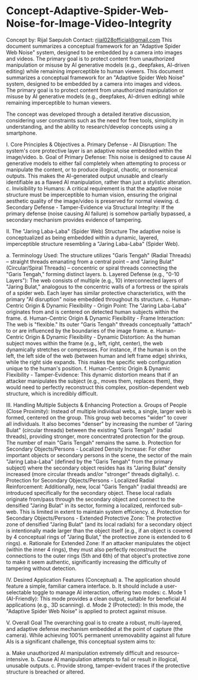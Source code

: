 # Concept-Adaptive-Spider-Web-Noise-for-Image-Video-Integrity
Concept by: Rijal Saepuloh
Contact: rijal028official@gmail.com
This document summarizes a conceptual framework for an "Adaptive Spider Web Noise" system, designed to be embedded by a camera into images and videos. The primary goal is to protect content from unauthorized manipulation or misuse by AI generative models (e.g., deepfakes, AI-driven editing) while remaining imperceptible to human viewers.
This document summarizes a conceptual framework for an "Adaptive Spider Web Noise" system, designed to be embedded by a camera into images and videos. The primary goal is to protect content from unauthorized manipulation or misuse by AI generative models (e.g., deepfakes, AI-driven editing) while remaining imperceptible to human viewers.

The concept was developed through a detailed iterative discussion, considering user constraints such as the need for free tools, simplicity in understanding, and the ability to research/develop concepts using a smartphone.

I. Core Principles & Objectives
a.  Primary Defense - AI Disruption: The system's core protective layer is an adaptive noise embedded within the image/video.
b.  Goal of Primary Defense: This noise is designed to cause AI generative models to either fail completely when attempting to process or manipulate the content, or to produce illogical, chaotic, or nonsensical outputs. This makes the AI-generated output unusable and clearly identifiable as a flawed AI manipulation, rather than just a stylistic alteration.
c.  Invisibility to Humans: A critical requirement is that the adaptive noise structure must be imperceptible to human vision, ensuring the original aesthetic quality of the image/video is preserved for normal viewing.
d.  Secondary Defense - Tamper-Evidence via Structural Integrity: If the primary defense (noise causing AI failure) is somehow partially bypassed, a secondary mechanism provides evidence of tampering.

II. The "Jaring Laba-Laba" (Spider Web) Structure
The adaptive noise is conceptualized as being embedded within a dynamic, layered, imperceptible structure resembling a "Jaring Laba-Laba" (Spider Web).

a.  Terminology Used: The structure utilizes "Garis Tengah" (Radial Threads) – straight threads emanating from a central point – and "Jaring Bulat" (Circular/Spiral Threads) – concentric or spiral threads connecting the "Garis Tengah," forming distinct layers.
b.  Layered Defense (e.g., "0-10 Layers"): The web consists of multiple (e.g., 10) interconnected layers of "Jaring Bulat," analogous to the concentric walls of a fortress or the spirals of a spider web. Each layer has similar protective characteristics, with the primary "AI disruption" noise embedded throughout its structure.
c.  Human-Centric Origin & Dynamic Flexibility - Origin Point: The "Jaring Laba-Laba" originates from and is centered on detected human subjects within the frame.
d.  Human-Centric Origin & Dynamic Flexibility - Frame Interaction: The web is "flexible." Its outer "Garis Tengah" threads conceptually "attach" to or are influenced by the boundaries of the image frame.
e.  Human-Centric Origin & Dynamic Flexibility - Dynamic Distortion: As the human subject moves within the frame (e.g., left, right, center), the web dynamically stretches or compresses. For instance, if the human is on the left, the left side of the web (between human and left frame edge) shrinks, while the right side expands. This makes the specific web configuration unique to the human's position.
f.  Human-Centric Origin & Dynamic Flexibility - Tamper-Evidence: This dynamic distortion means that if an attacker manipulates the subject (e.g., moves them, replaces them), they would need to perfectly reconstruct this complex, position-dependent web structure, which is incredibly difficult.

III. Handling Multiple Subjects & Enhancing Protection
a.  Groups of People (Close Proximity): Instead of multiple individual webs, a single, larger web is formed, centered on the group. This group web becomes "wider" to cover all individuals. It also becomes "denser" by increasing the number of "Jaring Bulat" (circular threads) between the existing "Garis Tengah" (radial threads), providing stronger, more concentrated protection for the group. The number of main "Garis Tengah" remains the same.
b.  Protection for Secondary Objects/Persons - Localized Density Increase: For other important objects or secondary persons in the scene, the sector of the main "Jaring Laba-Laba" (defined by the "Garis Tengah" from the primary subject) where the secondary object resides has its "Jaring Bulat" density increased (more circular threads and/or "stronger" threads digitally).
c.  Protection for Secondary Objects/Persons - Localized Radial Reinforcement: Additionally, new, local "Garis Tengah" (radial threads) are introduced specifically for the secondary object. These local radials originate from/pass through the secondary object and connect to the densified "Jaring Bulat" in its sector, forming a localized, reinforced sub-web. This is limited in extent to maintain system efficiency.
d.  Protection for Secondary Objects/Persons - Extended Protective Zone: The protective zone of densified "Jaring Bulat" (and its local radials) for a secondary object is intentionally made larger than the object itself (e.g., if an object is covered by 4 conceptual rings of "Jaring Bulat," the protective zone is extended to 6 rings).
e.  Rationale for Extended Zone: If an attacker manipulates the object (within the inner 4 rings), they must also perfectly reconstruct the connections to the outer rings (5th and 6th) of that object's protective zone to make it seem authentic, significantly increasing the difficulty of tampering without detection.

IV. Desired Application Features (Conceptual)
a.  The application should feature a simple, familiar camera interface.
b.  It should include a user-selectable toggle to manage AI interaction, offering two modes:
c.  Mode 1 (AI-Friendly): This mode provides a clean output, suitable for beneficial AI applications (e.g., 3D scanning).
d.  Mode 2 (Protected): In this mode, the "Adaptive Spider Web Noise" is applied to protect against misuse.

V. Overall Goal
The overarching goal is to create a robust, multi-layered, and adaptive defense mechanism embedded at the point of capture (the camera). While achieving 100% permanent unremovability against all future AIs is a significant challenge, this conceptual system aims to:

a.  Make unauthorized AI manipulation extremely difficult and resource-intensive.
b.  Cause AI manipulation attempts to fail or result in illogical, unusable outputs.
c.  Provide strong, tamper-evident traces if the protective structure is breached or altered.
